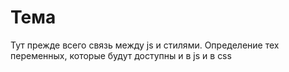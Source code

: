 # Тема

Тут прежде всего связь между js и стилями. Определение тех переменных, которые будут доступны и в js и в css
